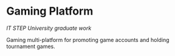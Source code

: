 # Gaming Platform

*IT STEP University graduate work*

Gaming multi-platform for promoting game accounts and holding tournament games.
